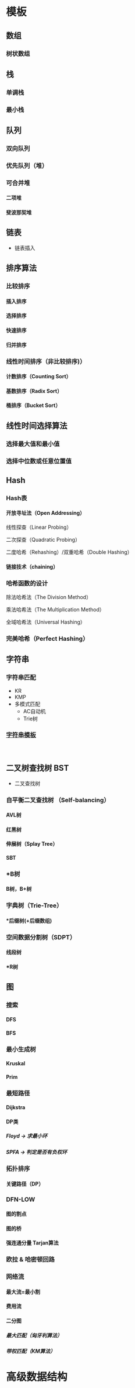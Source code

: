 # 模板

## 数组

### 树状数组



## 栈

### 单调栈

### 最小栈



## 队列

### 双向队列

### 优先队列（堆）

### 可合并堆

#### 二项堆

#### 斐波那契堆



## 链表

+ 链表插入



## 排序算法

### 比较排序

#### 插入排序

#### 选择排序

#### 快速排序

#### 归并排序



### 线性时间排序（非比较排序)）

#### 计数排序（Counting Sort）

#### 基数排序（Radix Sort）

#### 桶排序（Bucket Sort）



## 线性时间选择算法

### 选择最大值和最小值

### 选择中位数或任意位置值



## Hash

### Hash表

#### 开放寻址法（Open Addressing）

线性探查（Linear Probing）

二次探查（Quadratic Probing）

二度哈希（Rehashing）/双重哈希（Double Hashing）

#### 链接技术（chaining）

### 哈希函数的设计

除法哈希法（The Division Method）

乘法哈希法（The Multiplication Method）

全域哈希法（Universal Hashing）

### 完美哈希（Perfect Hashing）



## 字符串

### 字符串匹配

+ KR
+ KMP
+ 多模式匹配
  + AC自动机
  + Trie树

### [字符串模板](<https://www.cnblogs.com/gaochundong/p/string_algorithms.html#calculate_permutations>)



​	

## 二叉树查找树 BST

+ 二叉查找树



###  自平衡二叉查找树 （Self-balancing） 

#### AVL树

#### 红黑树

#### 伸展树（Splay Tree）

#### SBT



### *B树

#### B树，B+树



### 字典树（Trie-Tree）

#### *后缀树(+后缀数组)



###  空间数据分割树（SDPT）

#### 线段树

#### *R树





## 图

### 搜索

#### DFS

#### BFS

### 最小生成树

#### Kruskal

#### Prim



### 最短路径

#### Dijkstra

#### DP类

##### Floyd → 求最小环

##### SPFA  → 判定是否有负权环



### 拓扑排序

#### 关键路径（DP）



### DFN-LOW

#### 图的割点

#### 图的桥

#### 强连通分量 Tarjan算法



### 欧拉 & 哈密顿回路



### 网络流

#### 最大流=最小割

#### 费用流

#### 二分图

##### 最大匹配（匈牙利算法）

##### 带权匹配（KM算法）







# 高级数据结构


